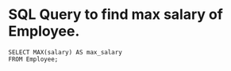 # SQL Query to find max salary of Employee.  
```
SELECT MAX(salary) AS max_salary
FROM Employee;
```
